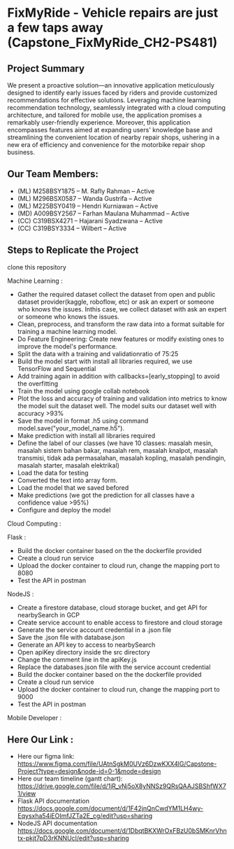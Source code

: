 # FixMyRide - Vehicle repairs are just a few taps away (Capstone_FixMyRide_CH2-PS481)

## Project Summary
We present a proactive solution—an innovative application meticulously designed to identify early issues faced by riders and provide customized recommendations for effective solutions. Leveraging machine learning recommendation technology, seamlessly integrated with a cloud computing architecture, and tailored for mobile use, the application promises a remarkably user-friendly experience. Moreover, this application encompasses features aimed at expanding users' knowledge base and streamlining the convenient location of nearby repair shops, ushering in a new era of efficiency and convenience for the motorbike repair shop business.

## Our Team Members: 
- (ML) M258BSY1875 – M. Rafly Rahman – Active
- (ML) M296BSX0587 – Wanda Gustrifa – Active
- (ML)  M225BSY0419 – Hendri Kurniawan  – Active
- (MD) A009BSY2567 – Farhan Maulana Muhammad – Active
- (CC) C319BSX4271 – Hajarani Syadzwana – Active
- (CC) C319BSY3334 – Wilbert – Active

## Steps to Replicate the Project 
clone this repository

Machine Learning :
- Gather the required dataset collect the dataset from open and public dataset provider(kaggle, roboflow, etc) or ask an expert or someone who knows the issues. Inthis case, we collect dataset with ask an expert or someone who knows the issues.
- Clean, preprocess, and transform the raw data into a format suitable for training a machine learning model. 
- Do Feature Engineering: Create new features or modify existing ones to improve the model's performance.
- Split the data with a training and validationratio of 75:25
- Build the model start with install all libraries required, we use TensorFlow and Sequential
- Add training again in addition with callbacks=[early_stopping] to avoid the overfitting
- Train the model using google collab notebook
- Plot the loss and accuracy of training and validation into metrics to know the model suit the dataset well. The model suits our dataset well with accuracy >93%
- Save the model in format .h5 using command model.save("your_model_name.h5").
- Make prediction with install all libraries required
- Define the label of our classes (we have 10 classes: masalah mesin, masalah sistem bahan bakar, masalah rem, masalah knalpot, masalah transmisi, tidak ada permasalahan, masalah kopling, masalah pendingin, masalah starter, masalah elektrikal)
- Load the data for testing
- Converted the text into array form.
- Load the model that we saved befored
- Make predictions (we got the prediction for all classes have a confidence value >95%)
- Configure and deploy the model

Cloud Computing :

 Flask  :
  - Build the docker container based on the the dockerfile provided
  - Create a cloud run service
  - Upload the docker container to cloud run, change the mapping port to 8080
  - Test the API in postman

  NodeJS :
  - Create a firestore database, cloud storage bucket, and get API for nearbySearch in GCP
  - Create service account to enable access to firestore and cloud storage
  - Generate the service account credential in a .json file
  - Save the .json file with database.json
  - Generate an API key to access to nearbySearch
  - Open apiKey directory inside the src directory
  - Change the comment line in the apiKey.js 
  - Replace the databases.json file with the service account credential
  - Build the docker container based on the the dockerfile provided
  - Create a cloud run service
  - Upload the docker container to cloud run, change the mapping port to 9000
  - Test the API in postman
  

Mobile Developer :

## Here Our Link : 
- Here our figma link: 
https://www.figma.com/file/UAtnSgkM0UVz6DzwKXX4lG/Capstone-Project?type=design&node-id=0-1&mode=design 
- Here our team timeline (gantt chart): 
https://drive.google.com/file/d/1jR_vNj5oX8yNNSz9QRsQAAJSBShfWX71/view
- Flask API documentation
https://docs.google.com/document/d/1F42jnQnCwdYM1LH4wy-Eqysxha54iEOImfJZTa2E_cg/edit?usp=sharing
- NodeJS API documentation
https://docs.google.com/document/d/1DbqtBKXWrOxFBzU0bSMKnrVhntx-pkjt7pD3rKNNUcI/edit?usp=sharing
